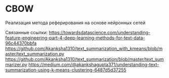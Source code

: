 # CBOW
Реализация метода реферирования на основе нейронных сетей

Связанные ссылки:
https://towardsdatascience.com/understanding-feature-engineering-part-4-deep-learning-methods-for-text-data-96c44370bbfa
https://github.com/Akanksha1310/text_summarization_with_kmeans/blob/master/text_summarization.py
https://github.com/Akanksha1310/text_summarization/blob/master/text_summarizer.py
https://medium.com/@akankshagupta371/understanding-text-summarization-using-k-means-clustering-6487d5d37255
